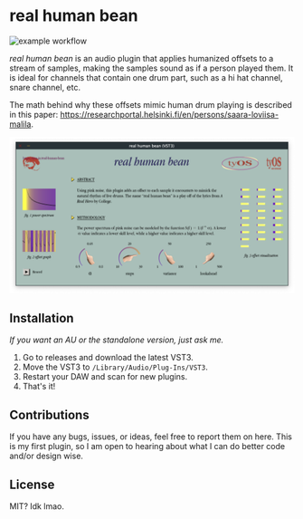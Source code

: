 # real human bean

![example workflow](https://github.com/masonalan/real-human-bean/actions/workflows/release.yml/badge.svg)

*real human bean* is an audio plugin that applies humanized offsets to a stream of samples, making the samples sound as
if a person played them. It is ideal for channels that contain one drum part, such as a hi hat channel, snare channel,
etc.

The math behind why these offsets mimic human drum playing is described in this
paper: https://researchportal.helsinki.fi/en/persons/saara-loviisa-malila.

![screenshot 1](assets/ss1.png)

## Installation

*If you want an AU or the standalone version, just ask me.*

1. Go to releases and download the latest VST3.
2. Move the VST3 to `/Library/Audio/Plug-Ins/VST3`.
3. Restart your DAW and scan for new plugins.
4. That's it!

## Contributions

If you have any bugs, issues, or ideas, feel free to report them on here. This is my first plugin, so I am open to
hearing about what I can do better code and/or design wise.

## License

MIT? Idk lmao.


